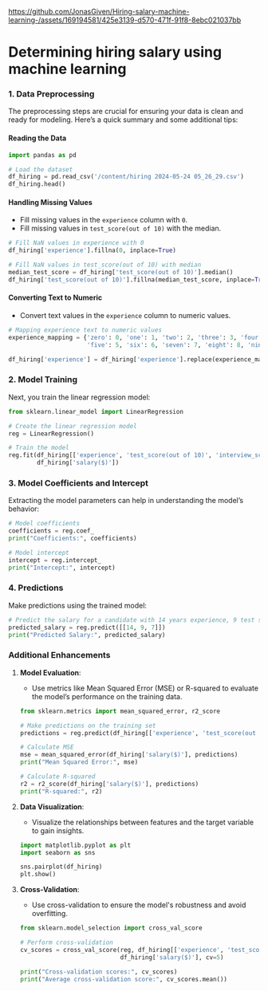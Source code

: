 https://github.com/JonasGiven/Hiring-salary-machine-learning-/assets/169194581/425e3139-d570-471f-91f8-8ebc021037bb


# Determining hiring salary using machine learning

### 1. Data Preprocessing

The preprocessing steps are crucial for ensuring your data is clean and ready for modeling. Here’s a quick summary and some additional tips:

#### Reading the Data
```python
import pandas as pd

# Load the dataset
df_hiring = pd.read_csv('/content/hiring 2024-05-24 05_26_29.csv')
df_hiring.head()
```

#### Handling Missing Values
- Fill missing values in the `experience` column with `0`.
- Fill missing values in `test_score(out of 10)` with the median.

```python
# Fill NaN values in experience with 0
df_hiring['experience'].fillna(0, inplace=True)

# Fill NaN values in test_score(out of 10) with median
median_test_score = df_hiring['test_score(out of 10)'].median()
df_hiring['test_score(out of 10)'].fillna(median_test_score, inplace=True)
```

#### Converting Text to Numeric
- Convert text values in the `experience` column to numeric values.

```python
# Mapping experience text to numeric values
experience_mapping = {'zero': 0, 'one': 1, 'two': 2, 'three': 3, 'four': 4,
                      'five': 5, 'six': 6, 'seven': 7, 'eight': 8, 'nine': 9, 'ten': 10, 'eleven': 11}

df_hiring['experience'] = df_hiring['experience'].replace(experience_mapping).astype(int)
```

### 2. Model Training

Next, you train the linear regression model:

```python
from sklearn.linear_model import LinearRegression

# Create the linear regression model
reg = LinearRegression()

# Train the model
reg.fit(df_hiring[['experience', 'test_score(out of 10)', 'interview_score(out of 10)']],
        df_hiring['salary($)'])
```

### 3. Model Coefficients and Intercept

Extracting the model parameters can help in understanding the model’s behavior:

```python
# Model coefficients
coefficients = reg.coef_
print("Coefficients:", coefficients)

# Model intercept
intercept = reg.intercept_
print("Intercept:", intercept)
```

### 4. Predictions

Make predictions using the trained model:

```python
# Predict the salary for a candidate with 14 years experience, 9 test score, and 7 interview score
predicted_salary = reg.predict([[14, 9, 7]])
print("Predicted Salary:", predicted_salary)
```

### Additional Enhancements

1. **Model Evaluation**:
   - Use metrics like Mean Squared Error (MSE) or R-squared to evaluate the model’s performance on the training data.
   ```python
   from sklearn.metrics import mean_squared_error, r2_score

   # Make predictions on the training set
   predictions = reg.predict(df_hiring[['experience', 'test_score(out of 10)', 'interview_score(out of 10)']])

   # Calculate MSE
   mse = mean_squared_error(df_hiring['salary($)'], predictions)
   print("Mean Squared Error:", mse)

   # Calculate R-squared
   r2 = r2_score(df_hiring['salary($)'], predictions)
   print("R-squared:", r2)
   ```

2. **Data Visualization**:
   - Visualize the relationships between features and the target variable to gain insights.
   ```python
   import matplotlib.pyplot as plt
   import seaborn as sns

   sns.pairplot(df_hiring)
   plt.show()
   ```

3. **Cross-Validation**:
   - Use cross-validation to ensure the model's robustness and avoid overfitting.
   ```python
   from sklearn.model_selection import cross_val_score

   # Perform cross-validation
   cv_scores = cross_val_score(reg, df_hiring[['experience', 'test_score(out of 10)', 'interview_score(out of 10)']],
                               df_hiring['salary($)'], cv=5)

   print("Cross-validation scores:", cv_scores)
   print("Average cross-validation score:", cv_scores.mean())
   ```

